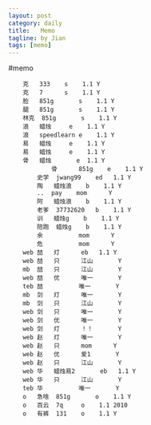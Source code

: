 ```yaml
---
layout: post
category: daily
title:   Memo
tagline: by Jian
tags: [memo]
---
```


<!--more-->

#memo

		克	333	   s	1.1	Y
		克	7	   s	1.1	Y
		脸	851g	   s	1.1	Y
		腿	851g	   s	1.1	Y
		林克	851g	   s	1.1	Y
		浪	蜡烛	   e	1.1	Y
		浪	speedlearn e	1.1	Y
		易	蜡烛	   e	1.1	Y
		易	蜡烛	   e	1.1	Y
		骨	蜡烛       e	1.1	Y
                骨      851g	   e	1.1	Y
	        史学	jwang99	   ed	1.1	Y
	        陶	蜡烛浪	   b	1.1	Y
	        ..	pay	   mom		Y
	        阿	蜡烛浪	   b	1.1	Y
	        老爹	37732620   b	1.1	Y
	        训	蜡烛g	   b	1.1	Y
	        陪跑	蜡烛g	   b	1.1	Y
	        余		   mom		Y
         	危		   mom		Y
        web	喆	灯	   eb	1.1	Y
        web	喆	只	   江山		Y
        mb	喆	只	   江山		Y
        web	喆	优	   唯一		Y
        teb	喆		   唯一		Y
        mb	剑	灯	   唯一		Y
        mb	剑	只	   江山		Y
        web	剑	只	   唯一		Y
        web	剑	优	   唯一		Y
        web	剑	灯	   ！！		Y
        web	赵	灯	   唯一		Y
        web	赵	只	   mom		Y
        web	赵	优	   爱1		Y
        web	赵	只	   江山		Y
        web	华	蜡烛易2	   eb	1.1	Y
        web	华	只	   江山		Y
        teb	华		   唯一		Y
        o	急啥	851g	   o	1.1	Y
        o	百云	7q	   o	1.1	2010
        o	有裤	131	   o	1.1	Y

